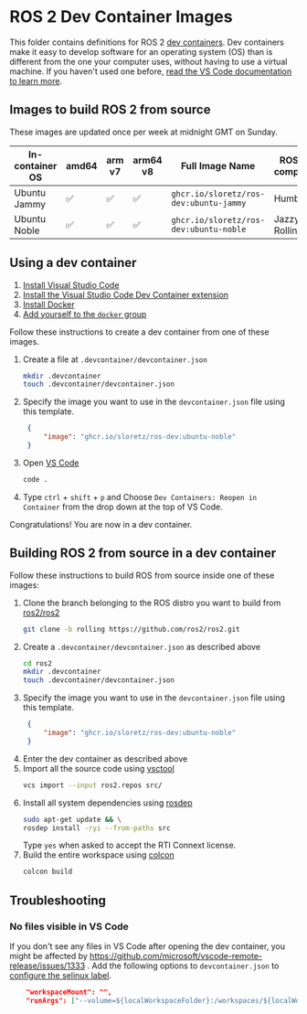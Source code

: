 # ROS 2 Dev Container Images

This folder contains definitions for ROS 2 [dev containers](https://containers.dev/).
Dev containers make it easy to develop software for an operating system (OS) than is different from the one your computer uses, without having to use a virtual machine.
If you haven't used one before, [read the VS Code documentation to learn more](https://code.visualstudio.com/docs/devcontainers/containers).

## Images to build ROS 2 from source

These images are updated once per week at midnight GMT on Sunday.

| In-container OS | amd64 | arm v7 | arm64 v8 | Full Image Name                                | ROS distro compatibility |
|-------------------|-------|--------|----------|------------------------------------------------|--------------------------|
| Ubuntu Jammy      | ✅     | ✅      | ✅        | `ghcr.io/sloretz/ros-dev:ubuntu-jammy`      | Humble, Iron             |
| Ubuntu Noble      | ✅     | ✅      | ✅        | `ghcr.io/sloretz/ros-dev:ubuntu-noble`      | Jazzy, Rolling           |

## Using a dev container

1. [Install Visual Studio Code](https://code.visualstudio.com/download)
1. [Install the Visual Studio Code Dev Container extension](https://code.visualstudio.com/docs/devcontainers/containers#_installation)
1. [Install Docker](https://www.docker.com/get-started/)
1. [Add yourself to the `docker` group](https://docs.docker.com/engine/install/linux-postinstall/#manage-docker-as-a-non-root-user)


Follow these instructions to create a dev container from one of these images.

1. Create a file at `.devcontainer/devcontainer.json`
    ```bash
    mkdir .devcontainer
    touch .devcontainer/devcontainer.json
    ```
1. Specify the image you want to use in the `devcontainer.json` file using this template.
   ```json
    {
        "image": "ghcr.io/sloretz/ros-dev:ubuntu-noble"
    }
    ```
1. Open [VS Code](https://code.visualstudio.com/)
    ```bash
    code .
    ```
1. Type `ctrl` + `shift` + `p` and Choose `Dev Containers: Reopen in Container` from the drop down at the top of VS Code.


Congratulations!
You are now in a dev container.

## Building ROS 2 from source in a dev container

Follow these instructions to build ROS from source inside one of these images:

1. Clone the branch belonging to the ROS distro you want to build from [ros2/ros2](https://github.com/ros2/ros2)
    ```bash
    git clone -b rolling https://github.com/ros2/ros2.git
    ```
1. Create a `.devcontainer/devcontainer.json` as described above
    ```bash
    cd ros2
    mkdir .devcontainer
    touch .devcontainer/devcontainer.json
    ```
1. Specify the image you want to use in the `devcontainer.json` file using this template.
   ```json
    {
        "image": "ghcr.io/sloretz/ros-dev:ubuntu-noble"
    }
    ```
1. Enter the dev container as described above
1. Import all the source code using [vsctool](https://github.com/dirk-thomas/vcstool)
    ```bash
    vcs import --input ros2.repos src/
    ```
1. Install all system dependencies using [rosdep](https://docs.ros.org/en/rolling/Tutorials/Intermediate/Rosdep.html)
    ```bash
    sudo apt-get update && \
    rosdep install -ryi --from-paths src
    ```
    Type `yes` when asked to accept the RTI Connext license.
1. Build the entire workspace using [colcon](https://colcon.readthedocs.io/en/released/)
    ```bash
    colcon build
    ```


## Troubleshooting

### No files visible in VS Code

If you don't see any files in VS Code after opening the dev container, you might be affected by https://github.com/microsoft/vscode-remote-release/issues/1333 .
Add the following options to `devcontainer.json` to [configure the selinux label](https://docs.docker.com/storage/bind-mounts/#configure-the-selinux-label).

```json
    "workspaceMount": "",
    "runArgs": ["--volume=${localWorkspaceFolder}:/workspaces/${localWorkspaceFolderBasename}:Z"]
```